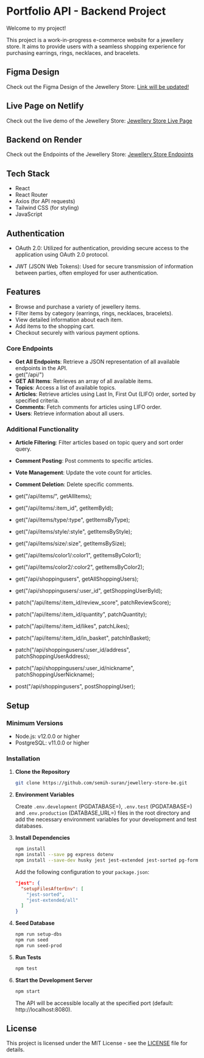 # Portfolio API - Backend Project

Welcome to my project!

This project is a work-in-progress e-commerce website for a jewellery store. It aims to provide users with a seamless shopping experience for purchasing earrings, rings, necklaces, and bracelets.

## Figma Design

Check out the Figma Design of the Jewellery Store: [Link will be updated!](https://jewellery-store-semih.netlify.app/)

## Live Page on Netlify

Check out the live demo of the Jewellery Store: [Jewellery Store Live Page](https://jewellery-store-semih.netlify.app/)

## Backend on Render

Check out the Endpoints of the Jewellery Store: [Jewellery Store Endpoints](https://jewellery-store-be.onrender.com/api)

## Tech Stack

- React
- React Router
- Axios (for API requests)
- Tailwind CSS (for styling)
- JavaScript

## Authentication

- OAuth 2.0: Utilized for authentication, providing secure access to the application using OAuth 2.0 protocol.

- JWT (JSON Web Tokens): Used for secure transmission of information between parties, often employed for user authentication.

## Features

- Browse and purchase a variety of jewellery items.
- Filter items by category (earrings, rings, necklaces, bracelets).
- View detailed information about each item.
- Add items to the shopping cart.
- Checkout securely with various payment options.

### Core Endpoints

- **Get All Endpoints**: Retrieve a JSON representation of all available endpoints in the API.
- get("/api/")
- **GET All Items**: Retrieves an array of all available items.
- **Topics**: Access a list of available topics.
- **Articles**: Retrieve articles using Last In, First Out (LIFO) order, sorted by specified criteria.
- **Comments**: Fetch comments for articles using LIFO order.
- **Users**: Retrieve information about all users.

### Additional Functionality

- **Article Filtering**: Filter articles based on topic query and sort order query.
- **Comment Posting**: Post comments to specific articles.
- **Vote Management**: Update the vote count for articles.
- **Comment Deletion**: Delete specific comments.

- get("/api/items/", getAllItems);
- get("/api/items/:item_id", getItemById);
- get("/api/items/type/:type", getItemsByType);
- get("/api/items/style/:style", getItemsByStyle);
- get("/api/items/size/:size", getItemsBySize);
- get("/api/items/color1/:color1", getItemsByColor1);
- get("/api/items/color2/:color2", getItemsByColor2);
- get("/api/shoppingusers", getAllShoppingUsers);
- get("/api/shoppingusers/:user_id", getShoppingUserById);

- patch("/api/items/:item_id/review_score", patchReviewScore);
- patch("/api/items/:item_id/quantity", patchQuantity);
- patch("/api/items/:item_id/likes", patchLikes);
- patch("/api/items/:item_id/in_basket", patchInBasket);
- patch("/api/shoppingusers/:user_id/address", patchShoppingUserAddress);
- patch("/api/shoppingusers/:user_id/nickname", patchShoppingUserNickname);

- post("/api/shoppingusers", postShoppingUser);



## Setup

### Minimum Versions

- Node.js: v12.0.0 or higher
- PostgreSQL: v11.0.0 or higher

### Installation

1. **Clone the Repository**

   ```bash
   git clone https://github.com/semih-suran/jewellery-store-be.git
   ```

2. **Environment Variables**

   Create `.env.development` (PGDATABASE=), `.env.test` (PGDATABASE=) and `.env.production` (DATABASE_URL=) files in the root directory and add the necessary environment variables for your development and test databases.

3. **Install Dependencies**

   ```bash
   npm install
   npm install --save pg express dotenv
   npm install --save-dev husky jest jest-extended jest-sorted pg-format supertest
   ```

   Add the following configuration to your `package.json`:

   ```json
   "jest": {
     "setupFilesAfterEnv": [
       "jest-sorted",
       "jest-extended/all"
     ]
   }
   ```

4. **Seed Database**

   ```bash
   npm run setup-dbs
   npm run seed
   npm run seed-prod
   ```

5. **Run Tests**

   ```bash
   npm test
   ```

6. **Start the Development Server**

   ```bash
   npm start
   ```

   The API will be accessible locally at the specified port (default: http://localhost:8080).

## License

This project is licensed under the MIT License - see the [LICENSE](LICENSE) file for details.
